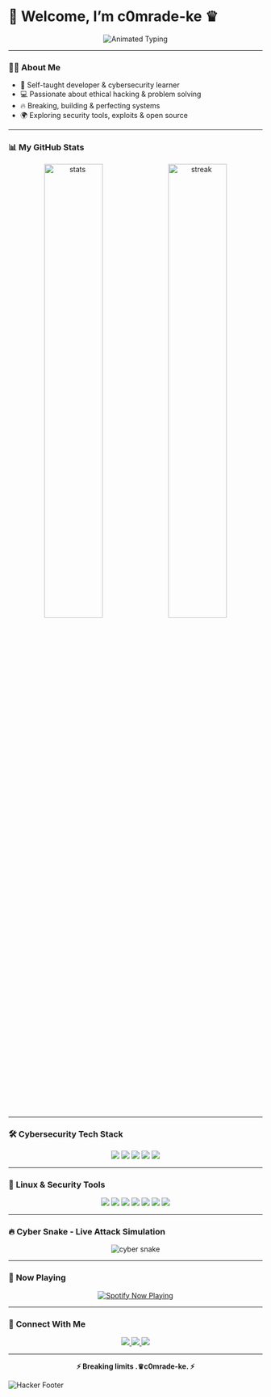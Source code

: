 # 👾 Welcome, I’m c0mrade-ke ♛
<p align="center">
  <img src="https://readme-typing-svg.herokuapp.com?font=JetBrains+Mono&size=28&duration=4000&color=00FF00&center=true&vCenter=true&width=500&lines=Self+taught+Developer+⚡;Cyber+Security+Enthusiast+🔐;Breaking+Limits+💻;Always+Learning+🚀" alt="Animated Typing"/>
</p>

---

### 🧑‍💻 **About Me**  
- 🚀 Self-taught developer & cybersecurity learner  
- 💻 Passionate about ethical hacking & problem solving  
- 🔥 Breaking, building & perfecting systems  
- 🌍 Exploring security tools, exploits & open source  

---

### 📊 **My GitHub Stats**  
<p align="center">
  <img src="https://github-readme-stats.vercel.app/api?username=c0mrade-ke&show_icons=true&theme=chartreuse-dark&hide_border=true&bg_color=00000000&text_color=00FF00&icon_color=00FF00&title_color=00FF00" alt="stats" width="48%"/>
  <img src="https://streak-stats.demolab.com?user=c0mrade-ke&theme=chartreuse-dark&hide_border=true&background=00000000&dates=00FF00&fire=00FF00&ring=00FF00&currStreakLabel=00FF00" alt="streak" width="48%"/>
</p>

---

### 🛠️ **Cybersecurity Tech Stack**  
<p align="center">
  <img src="https://img.shields.io/badge/Python-3776AB?style=for-the-badge&logo=python&logoColor=white"/>
  <img src="https://img.shields.io/badge/Bash-4EAA25?style=for-the-badge&logo=gnu-bash&logoColor=white"/>
  <img src="https://img.shields.io/badge/C-00599C?style=for-the-badge&logo=c&logoColor=white"/>
  <img src="https://img.shields.io/badge/C++-00599C?style=for-the-badge&logo=cplusplus&logoColor=white"/>
  <img src="https://img.shields.io/badge/JavaScript-F7DF1E?style=for-the-badge&logo=javascript&logoColor=black"/>
</p>

---

### 🐧 **Linux & Security Tools**  
<p align="center">
  <img src="https://img.shields.io/badge/Linux-FCC624?style=for-the-badge&logo=linux&logoColor=black"/>
  <img src="https://img.shields.io/badge/Kali%20Linux-557C94?style=for-the-badge&logo=kalilinux&logoColor=white"/>
  <img src="https://img.shields.io/badge/Ubuntu-E95420?style=for-the-badge&logo=ubuntu&logoColor=white"/>
  <img src="https://img.shields.io/badge/Wireshark-1679A7?style=for-the-badge&logo=wireshark&logoColor=white"/>
  <img src="https://img.shields.io/badge/Nmap-004A88?style=for-the-badge&logo=nmap&logoColor=white"/>
  <img src="https://img.shields.io/badge/Burp%20Suite-FF6633?style=for-the-badge&logo=burpsuite&logoColor=white"/>
  <img src="https://img.shields.io/badge/Metasploit-3C8DBC?style=for-the-badge&logo=metasploit&logoColor=white"/>
</p>

---

### 🔥 **Cyber Snake - Live Attack Simulation**  
<p align="center">
  <img src="https://raw.githubusercontent.com/c0mrade-ke/c0mrade-ke/output/github-contribution-grid-snake.svg" alt="cyber snake" />
</p>



---

### 🎵 **Now Playing**  
<p align="center">
  <a href="https://open.spotify.com/playlist/3Opwx6er4kIzNTg1v5IpP3">
    <img src="https://spotify-now-playing-readme.vercel.app/api/spotify?background_color=000000&border_color=00ff00&text_color=00ff00" alt="Spotify Now Playing"/>
  </a>
</p>

---

### 🔗 **Connect With Me**  
<p align="center">
  <a href="https://twitter.com/___C0mrade" target="_blank">
    <img src="https://img.shields.io/badge/X-000000?style=for-the-badge&logo=x&logoColor=white"/>
  </a>
  <a href="https://www.instagram.com/mweshimiwa_.ke?igsh=MWpoYXU2YjFxZXN1Mg==" target="_blank">
    <img src="https://img.shields.io/badge/Instagram%20(1)-E4405F?style=for-the-badge&logo=instagram&logoColor=white"/>
  </a>
  <a href="https://www.instagram.com/3lviss_._?igsh=bHN6cjFuOXg4bmNl" target="_blank">
    <img src="https://img.shields.io/badge/Instagram%20(2)-C13584?style=for-the-badge&logo=instagram&logoColor=white"/>
  </a>
</p>

---
<p align="center">  
   <strong>⚡ Breaking limits .♛c0mrade-ke. ⚡</strong>  
</p>

![Hacker Footer](https://capsule-render.vercel.app/api?type=waving&color=00ff00&height=120&section=footer&text=System+Secure+%7C+Code+Active&fontSize=20&fontColor=000000)

  

